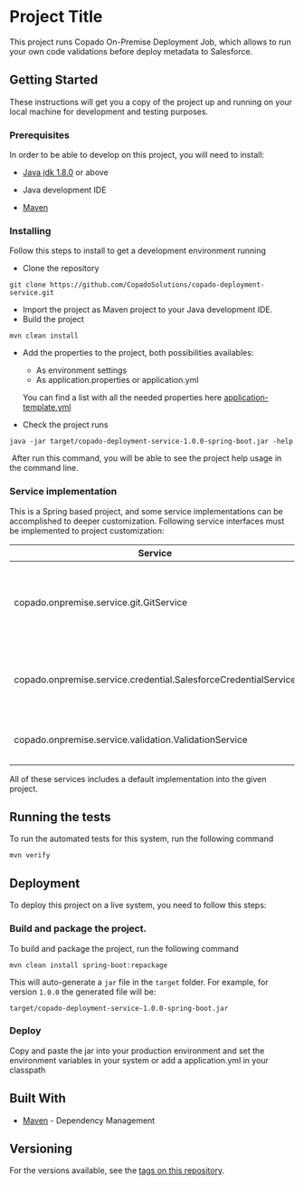 # Project Title

This project runs Copado On-Premise Deployment Job, which allows to run your own code validations before deploy metadata to Salesforce.



## Getting Started

These instructions will get you a copy of the project up and running on your local machine for development and testing purposes. 

### Prerequisites

In order to be able to develop on this project, you will need to install:

* [Java jdk 1.8.0](https://www.oracle.com/technetwork/java/javase/downloads/jdk8-downloads-2133151.html) or above

* Java development IDE

* [Maven](https://maven.apache.org/download.cgi)


### Installing

Follow this steps to install to get a development environment running

* Clone the repository

```
git clone https://github.com/CopadoSolutions/copado-deployment-service.git
```



* Import the project as Maven project to your Java development IDE.
* Build the project

```
mvn clean install
```

* Add the properties to the project, both possibilities availables:

  * As environment settings 
  * As application.properties or application.yml

  You can find a list with all the needed properties here [application-template.yml](./src/main/resources/application-template.yml)

* Check the project runs

```
java -jar target/copado-deployment-service-1.0.0-spring-boot.jar -help
```

​	After run this command, you will be able to see the project help usage in the command line.



### Service implementation

This is a Spring based project, and some service implementations can be accomplished to deeper customization. Following service interfaces must be implemented to project customization:

| Service                                                      | Description                                                  | Bean                        |
| ------------------------------------------------------------ | ------------------------------------------------------------ | --------------------------- |
| copado.onpremise.service.git.GitService                      | Git client that allows to connect and execute actions in your git repository. | gitService                  |
| copado.onpremise.service.credential.SalesforceCredentialService | Service that allows to retrieve the   credentials for your organizations. | salesforceCredentialService |
| copado.onpremise.service.validation.ValidationService        | Service that will allow or deny the deployment.              | validationService           |

All of these services includes a default implementation into the given project.



## Running the tests

To run the automated tests for this system, run the following command

```
mvn verify
```



## Deployment

To deploy this project on a live system, you need to follow this steps:

### Build and package the project. 

To build and package the project, run the following command

```
mvn clean install spring-boot:repackage
```

This will auto-generate a `jar` file in the `target` folder. For example, for version `1.0.0` the generated file will be:

```target/copado-deployment-service-1.0.0-spring-boot.jar ```



### Deploy

Copy and paste the jar into your production environment and set the environment variables in your system or add a application.yml in your classpath



## Built With

* [Maven](https://maven.apache.org/) - Dependency Management


## Versioning

For the versions available, see the [tags on this repository](https://github.com/CopadoSolutions/copado-deployment-service/tags). 


